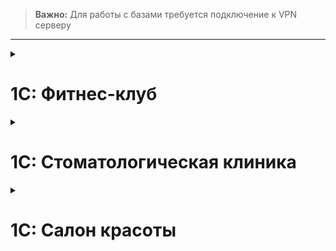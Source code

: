 > **Важно:** Для работы с базами требуется подключение к VPN серверу
--- 

<details>
<summary><h1>1С: Фитнес-клуб</h1></summary>

### ⬥ Рабочее

```bash
http://192.168.2.16/hran1c/repository.1ccr/fitness4
```
### ⬥ Релизное

```bash
http://192.168.2.16/hran1c/repository.1ccr/fitness_release
```

### ⬥ Релизное ПРОФ

```bash
http://192.168.2.16/hran1c/repository.1ccr/fitness_release_prof
```

### 💬 Мессенджер рабочее

```bash
http://192.168.2.16/hran1c/repository.1ccr/fitness4_messenger
```
### 💬 Мессенджер релизное

```bash
http://192.168.2.16/hran1c/repository.1ccr/fitness4_messenger_release
```
</details>
<details>
<summary><h1>1С: Стоматологическая клиника</h1></summary>

### ⬥ Рабочее

```bash
http://192.168.2.16/hran1c/repository.1ccr/stomatology2
```
### ⬥ Релизное

```bash
http://192.168.2.16/hran1c/repository.1ccr/stomatology2_release
```

### 💬Мессенджер рабочее

```bash
http://192.168.2.16/hran1c/repository.1ccr/stomatology2_messenger
```

### 💬Мессенджер релизное

```bash
http://192.168.2.16/hran1c/repository.1ccr/stomatology2_messenger_release
```
### 📅Журнал записи

```bash
http://192.168.2.16/hran1c/repository.1ccr/stomatology2_shedule
```
</details>
<details>
<summary><h1>1С: Салон красоты</h1></summary>

### ⬥ Рабочее

```bash
http://192.168.2.16/hran1c/repository.1ccr/salon_spa_2
```
### ⬥ Релизное

```bash
http://192.168.2.16/hran1c/repository.1ccr/salon_release
```

### 💬Мессенджер рабочее

```bash
http://192.168.2.16/hran1c/repository.1ccr/salon_messenger
```

### 💬Мессенджер релизное

```bash
http://192.168.2.16/hran1c/repository.1ccr/salon_messenger_release
```
### 📅Журнал записи

```bash
http://192.168.2.16/hran1c/repository.1ccr/salon_spa_2_shedule
```
</details>